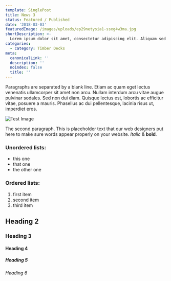 ```yaml
---
template: SinglePost
title: News 3
status: Featured / Published
date: '2018-03-03'
featuredImage: /images/uploads/ep29netysia1-ssxg4w3ma.jpg
shortDescription: >-
  Lorem ipsum dolor sit amet, consectetur adipiscing elit. Aliquam sed feugiat purus. Ut sit amet vulputate mauris. Praesent id pellentesque massa nunc.
categories:
  - category: Timber Decks
meta:
  canonicalLink: ''
  description: ''
  noindex: false
  title: ''
---
```


Paragraphs are separated by a blank line. Etiam ac quam eget lectus venenatis ullamcorper sit amet non arcu. Nullam interdum arcu vitae augue pulvinar sodales. Sed non dui diam. Quisque lectus est, lobortis ac efficitur vitae, posuere a mauris. Phasellus ac dui pellentesque, lacinia risus ut, imperdiet eros.

![Test Image](/images/uploads/ep29netysia1-ssxg4w3ma.jpg)

The second paragraph. This is placeholder text that our web designers put here to make sure words appear properly on your website. _Italic_ & **bold**.

### Unordered lists:

- this one
- that one
- the other one

### Ordered lists:

1.  first item
1.  second item
1.  third item

## Heading 2

### Heading 3

#### Heading 4

##### Heading 5

###### Heading 6
